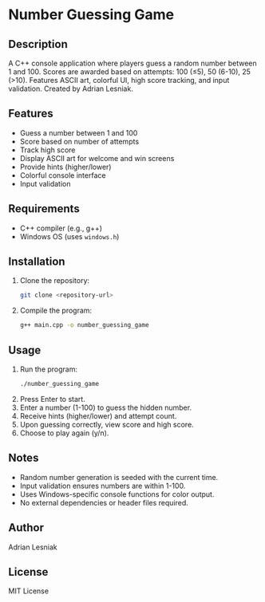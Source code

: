 # Number Guessing Game

## Description
A C++ console application where players guess a random number between 1 and 100. Scores are awarded based on attempts: 100 (≤5), 50 (6-10), 25 (>10). Features ASCII art, colorful UI, high score tracking, and input validation. Created by Adrian Lesniak.

## Features
- Guess a number between 1 and 100
- Score based on number of attempts
- Track high score
- Display ASCII art for welcome and win screens
- Provide hints (higher/lower)
- Colorful console interface
- Input validation

## Requirements
- C++ compiler (e.g., g++)
- Windows OS (uses `windows.h`)

## Installation
1. Clone the repository:
   ```bash
   git clone <repository-url>
   ```
2. Compile the program:
   ```bash
   g++ main.cpp -o number_guessing_game
   ```

## Usage
1. Run the program:
   ```bash
   ./number_guessing_game
   ```
2. Press Enter to start.
3. Enter a number (1-100) to guess the hidden number.
4. Receive hints (higher/lower) and attempt count.
5. Upon guessing correctly, view score and high score.
6. Choose to play again (y/n).

## Notes
- Random number generation is seeded with the current time.
- Input validation ensures numbers are within 1-100.
- Uses Windows-specific console functions for color output.
- No external dependencies or header files required.

## Author
Adrian Lesniak

## License
MIT License